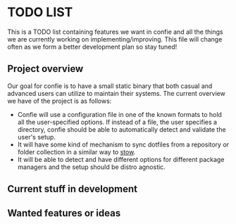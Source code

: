 # TODO LIST

This is a TODO list containing features we want in confie and all the things we are currently working on implementing/improving. This file will change often as we form a better development plan so stay tuned!

## Project overview

Our goal for confie is to have a small static binary that both casual and advanced users can utilize to maintain their systems. The current overview we have of the project is as follows:

* Confie will use a configuration file in one of the known formats to hold all the user-specified options. If instead of a file, the user specifies a directory, confie should be able to automatically detect and validate the user's setup.
* It will have some kind of mechanism to sync dotfiles from a repository or folder collection in a similar way to [stow](https://www.gnu.org/software/stow/).
* It will be able to detect and have different options for different package managers and the setup should be distro agnostic.

## Current stuff in development

## Wanted features or ideas